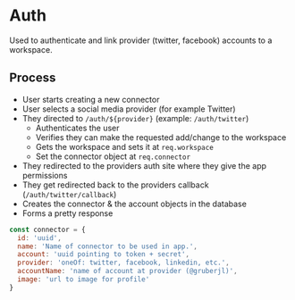 # Auth

Used to authenticate and link provider (twitter, facebook) accounts to a workspace.

## Process

* User starts creating a new connector
* User selects a social media provider (for example Twitter)
* They directed to `/auth/${provider}` (example: `/auth/twitter`)
  * Authenticates the user
  * Verifies they can make the requested add/change to the workspace
  * Gets the workspace and sets it at `req.workspace`
  * Set the connector object at `req.connector`
* They redirected to the providers auth site where they give the app permissions
* They get redirected back to the providers callback (`/auth/twitter/callback`)
* Creates the connector & the account objects in the database
* Forms a pretty response

```JavaScript
const connector = {
  id: 'uuid',
  name: 'Name of connector to be used in app.',
  account: 'uuid pointing to token + secret',
  provider: 'oneOf: twitter, facebook, linkedin, etc.',
  accountName: 'name of account at provider (@gruberjl)',
  image: 'url to image for profile'
}
```

